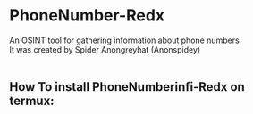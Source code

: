 # PhoneNumber-Redx
An OSINT tool for gathering information about phone numbers
<br>
It was created by Spider Anongreyhat (Anonspidey) <br><br>

## How To install PhoneNumberinfi-Redx on termux:
